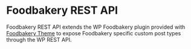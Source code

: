  # Foodbakery REST API

Foodbakery REST API extends the WP Foodbakery plugin provided with [Foodbakery Theme](https://themeforest.net/item/food-bakery-restaurant-bakery-responsive-wordpress-theme/18970331?gclid=Cj0KCQiA48j9BRC-ARIsAMQu3WRflhbArvnlfWqx8aHA2J75I6nkvuejF2puCibhbQ1Uua0vzN06lGkaAqXYEALw_wcB) to expose Foodbakery specific custom post types through the WP REST API.
